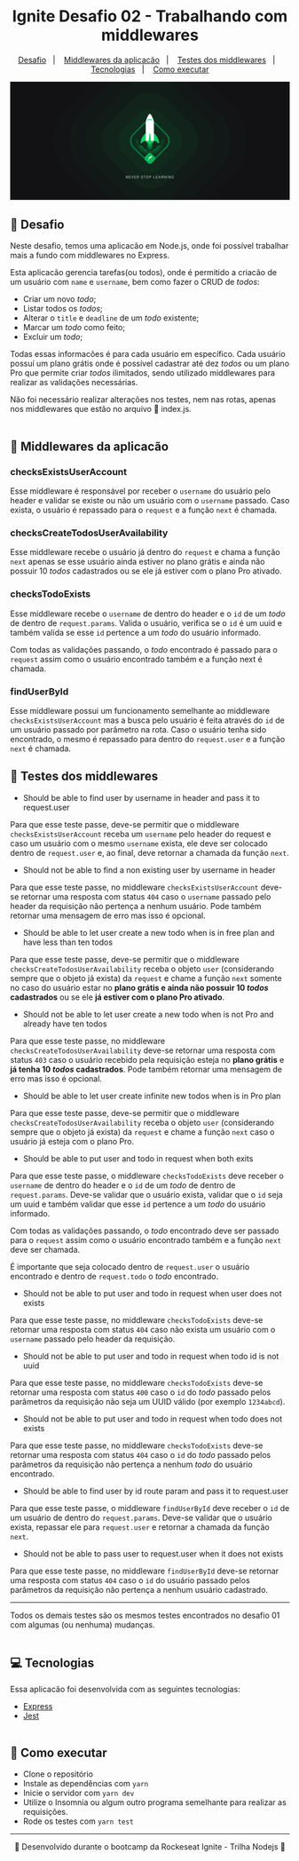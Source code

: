 <h1 align="center">Ignite Desafio 02 - Trabalhando com middlewares</h1>

<p align="center">
  <a href="#-Desafio">Desafio</a>&nbsp;&nbsp;&nbsp;|&nbsp;&nbsp;&nbsp;
  <a href="#-Middlewares-da-aplicacão">Middlewares da aplicacão</a>&nbsp;&nbsp;&nbsp;|&nbsp;&nbsp;&nbsp;
  <a href="#-Testes-dos-middlewares">Testes dos middlewares</a>&nbsp;&nbsp;&nbsp;|&nbsp;&nbsp;&nbsp;
  <a href="#-Tecnologias">Tecnologias</a>&nbsp;&nbsp;&nbsp;|&nbsp;&nbsp;&nbsp;
  <a href="#-Como-executar">Como executar</a>
</p>

<p align="center">
  <img alt="Ignite" src="public/ignite-2560x1080.png">
</p>

## 📙 Desafio

Neste desafio, temos uma aplicacão em Node.js, onde foi possível trabalhar mais a fundo com middlewares no Express.

Esta aplicacão gerencia tarefas(ou todos), onde é permitido a criacão de um usuário com `name` e `username`, bem como fazer o CRUD de *todos*:

- Criar um novo *todo*;
- Listar todos os *todos*;
- Alterar o `title` e `deadline` de um *todo* existente;
- Marcar um *todo* como feito;
- Excluir um *todo*;

Todas essas informacões é para cada usuário em específico. Cada usuário possuí um plano grátis onde é possível cadastrar até dez *todos* ou um plano Pro que permite criar *todos* ilimitados, sendo utilizado middlewares para realizar as validações necessárias.

Não foi necessário realizar alterações nos testes, nem nas rotas, apenas nos middlewares que estão no arquivo 📃 index.js.
<br/><br/>

## 🔸 Middlewares da aplicacão

### checksExistsUserAccount

Esse middleware é responsável por receber o `username` do usuário pelo header e validar se existe ou não um usuário com o `username` passado. Caso exista, o usuário é repassado para o `request` e a função `next` é chamada.

### checksCreateTodosUserAvailability

Esse middleware recebe o usuário já dentro do `request` e chama a função `next` apenas se esse usuário ainda estiver no plano grátis e ainda não possuir 10 *todos* cadastrados ou se ele já estiver com o plano Pro ativado. 

### checksTodoExists

Esse middleware recebe o `username` de dentro do header e o `id` de um *todo* de dentro de `request.params`. Valida o usuário, verifica se o `id` é um uuid e também valida se esse `id` pertence a um *todo* do usuário informado.

Com todas as validações passando, o *todo* encontrado é passado para o `request` assim como o usuário encontrado também e a função next é chamada.

### findUserById

Esse middleware possui um funcionamento semelhante ao middleware `checksExistsUserAccount` mas a busca pelo usuário é feita através do `id` de um usuário passado por parâmetro na rota. Caso o usuário tenha sido encontrado, o mesmo é repassado para dentro do `request.user` e a função `next` é chamada.

## 🔸 Testes dos middlewares

- Should be able to find user by username in header and pass it to request.user

Para que esse teste passe, deve-se permitir que o middleware `checksExistsUserAccount` receba um `username` pelo header do request e caso um usuário com o mesmo `username` exista, ele deve ser colocado dentro de `request.user` e, ao final, deve retornar a chamada da função `next`.

- Should not be able to find a non existing user by username in header

Para que esse teste passe, no middleware `checksExistsUserAccount` deve-se retornar uma resposta com status `404` caso o `username` passado pelo header da requisição não pertença a nenhum usuário. Pode também retornar uma mensagem de erro mas isso é opcional.

- Should be able to let user create a new todo when is in free plan and have less than ten todos

Para que esse teste passe, deve-se permitir que o middleware `checksCreateTodosUserAvailability` receba o objeto `user` (considerando sempre que o objeto já exista) da `request` e chame a função `next` somente no caso do usuário estar no **plano grátis e ainda não possuir 10 *todos* cadastrados** ou se ele **já estiver com o plano Pro ativado**.

- Should not be able to let user create a new todo when is not Pro and already have ten todos

Para que esse teste passe, no middleware `checksCreateTodosUserAvailability` deve-se retornar uma resposta com status `403` caso o usuário recebido pela requisição esteja no **plano grátis** e **já tenha 10 *todos* cadastrados**. Pode também retornar uma mensagem de erro mas isso é opcional.

- Should be able to let user create infinite new todos when is in Pro plan

Para que esse teste passe, deve-se permitir que o middleware `checksCreateTodosUserAvailability` receba o objeto `user` (considerando sempre que o objeto já exista) da `request` e chame a função `next` caso o usuário já esteja com o plano Pro.

- Should be able to put user and todo in request when both exits

Para que esse teste passe, o middleware `checksTodoExists` deve receber o `username` de dentro do header e o `id` de um *todo* de dentro de `request.params`. Deve-se validar que o usuário exista, validar que o `id` seja um uuid e também validar que esse `id` pertence a um *todo* do usuário informado.

Com todas as validações passando, o *todo* encontrado deve ser passado para o `request` assim como o usuário encontrado também e a função `next` deve ser chamada.

É importante que seja colocado dentro de `request.user` o usuário encontrado e dentro de `request.todo` o *todo* encontrado.

- Should not be able to put user and todo in request when user does not exists

Para que esse teste passe, no middleware `checksTodoExists` deve-se retornar uma resposta com status `404` caso não exista um usuário com o `username` passado pelo header da requisição.

- Should not be able to put user and todo in request when todo id is not uuid

Para que esse teste passe, no middleware `checksTodoExists` deve-se retornar uma resposta com status `400` caso o `id` do *todo* passado pelos parâmetros da requisição não seja um UUID válido (por exemplo `1234abcd`).

- Should not be able to put user and todo in request when todo does not exists

Para que esse teste passe, no middleware `checksTodoExists` deve-se retornar uma resposta com status `404` caso o `id` do *todo* passado pelos parâmetros da requisição não pertença a nenhum *todo* do usuário encontrado.

- Should be able to find user by id route param and pass it to request.user

Para que esse teste passe, o middleware `findUserById` deve receber o `id` de um usuário de dentro do `request.params`. Deve-se validar que o usuário exista, repassar ele para `request.user` e retornar a chamada da função `next`.

- Should not be able to pass user to request.user when it does not exists

Para que esse teste passe, no middleware `findUserById` deve-se retornar uma resposta com status `404` caso o `id` do usuário passado pelos parâmetros da requisição não pertença a nenhum usuário cadastrado.

---
Todos os demais testes são os mesmos testes encontrados no desafio 01 com algumas (ou nenhuma) mudanças.
<br/><br/>

## 💻 Tecnologias

Essa aplicacão foi desenvolvida com as seguintes tecnologias:

- [Express](https://expressjs.com/pt-br/)
- [Jest](https://jestjs.io/)
<br/><br/>

## 🔸 Como executar

- Clone o repositório
- Instale as dependências com `yarn`
- Inicie o servidor com `yarn dev`
- Utilize o Insomnia ou algum outro programa semelhante para realizar as requisições.
- Rode os testes com `yarn test`

---

<p align="center">🚀 Desenvolvido durante o bootcamp da Rockeseat Ignite - Trilha Nodejs 🚀<p>